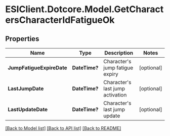 # ESIClient.Dotcore.Model.GetCharactersCharacterIdFatigueOk
## Properties

Name | Type | Description | Notes
------------ | ------------- | ------------- | -------------
**JumpFatigueExpireDate** | **DateTime?** | Character&#39;s jump fatigue expiry | [optional] 
**LastJumpDate** | **DateTime?** | Character&#39;s last jump activation | [optional] 
**LastUpdateDate** | **DateTime?** | Character&#39;s last jump update | [optional] 

[[Back to Model list]](../README.md#documentation-for-models) [[Back to API list]](../README.md#documentation-for-api-endpoints) [[Back to README]](../README.md)

